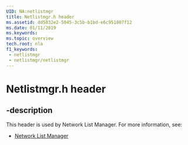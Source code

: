 ```yaml
---
UID: NA:netlistmgr
title: Netlistmgr.h header
ms.assetid: dd5832e2-5045-3c5b-b1bd-e6c951807f12
ms.date: 01/11/2019
ms.keywords: 
ms.topic: overview
tech.root: nla
f1_keywords:
 - netlistmgr
 - netlistmgr/netlistmgr
---
```


# Netlistmgr.h header


## -description

This header is used by Network List Manager. For more information, see:

- [Network List Manager](../_nla/index.md)


